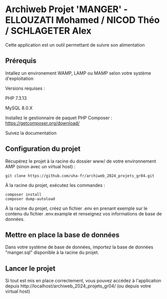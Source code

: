 # Archiweb Projet 'MANGER' - ELLOUZATI Mohamed / NICOD Théo / SCHLAGETER Alex
Cette application est un outil permettant de suivre son alimentation

## Prérequis
Intallez un environement WAMP, LAMP ou MAMP selon votre système d'exploitation

Versions requises :

PHP 7.3.13 

MySQL 8.0.X

Installez le gestionnaire de paquet PHP Composer : https://getcomposer.org/download/

Suivez la documentation

## Configuration du projet
Récupérez le projet à la racine du dossier www/ de votre environnement AMP (sinon avec un virtual host) :

    git clone https://github.com/uha-fr/archiweb_2024_projets_gr04.git
    
À la racine du projet, exécutez les commandes :

    composer install
    composer dump-autoload

À la racine du projet, créez un fichier .env en prenant exemple sur le contenu du fichier .env.example et renseignez vos informations de base de données.

## Mettre en place la base de données
Dans votre système de base de données, importez la base de données "manger.sql" disponible à la racine du projet.

## Lancer le projet
Si tout est mis en place correctement, vous pouvez accédez à l'application depuis http://localhost/archiweb_2024_projets_gr04/ (ou depuis votre virtual host)
